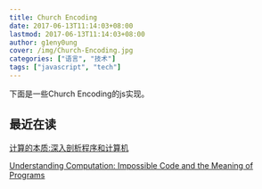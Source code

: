 ```yaml
---
title: Church Encoding
date: 2017-06-13T11:14:03+08:00
lastmod: 2017-06-13T11:14:03+08:00
author: g1eny0ung
cover: /img/Church-Encoding.jpg
categories: ["语言", "技术"]
tags: ["javascript", "tech"]
---
```


下面是一些Church Encoding的js实现。

<!--more-->

## 最近在读

[计算的本质:深入剖析程序和计算机](https://www.amazon.cn/%E5%9B%BE%E4%B9%A6/dp/B00PG0MM3C/ref=sr_1_1?s=books&ie=UTF8&qid=1497323813&sr=1-1&keywords=%E8%AE%A1%E7%AE%97%E7%9A%84%E6%9C%AC%E8%B4%A8+%E6%B7%B1%E5%85%A5%E5%89%96%E6%9E%90%E7%A8%8B%E5%BA%8F%E5%92%8C%E8%AE%A1%E7%AE%97%E6%9C%BA)

[Understanding Computation: Impossible Code and the Meaning of Programs](http://shop.oreilly.com/product/0636920025481.do)

<script src="https://gist.github.com/g1eny0ung/adc4e47bfdcbd36e1daa072b4ebc8f09.js"></script>